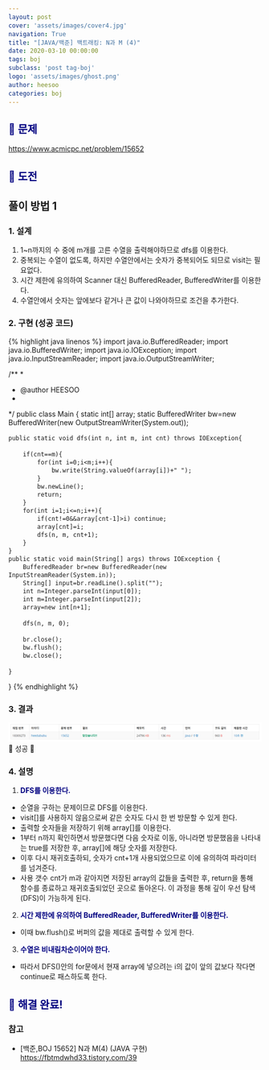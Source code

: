 ```yaml
---
layout: post
cover: 'assets/images/cover4.jpg'
navigation: True
title: "[JAVA/백준] 백트래킹: N과 M (4)"
date: 2020-03-10 00:00:00
tags: boj
subclass: 'post tag-boj'
logo: 'assets/images/ghost.png'
author: heesoo
categories: boj
---
```

## <span style="color:navy">👀 문제</span>
<https://www.acmicpc.net/problem/15652>

## <span style="color:navy">👊 도전</span>

## 풀이 방법 1

### 1. 설계
1. 1~n까지의 수 중에 m개를 고른 수열을 출력해야하므로 dfs를 이용한다.
2. 중복되는 수열이 없도록, 하지만 수열안에서는 숫자가 중복되어도 되므로 visit는 필요없다.
3. 시간 제한에 유의하여 Scanner 대신 BufferedReader, BufferedWriter를 이용한다.
4. 수열안에서 숫자는 앞에보다 같거나 큰 값이 나와야하므로 조건을 추가한다.

### 2. 구현 (성공 코드)
{% highlight java linenos %}
import java.io.BufferedReader;
import java.io.BufferedWriter;
import java.io.IOException;
import java.io.InputStreamReader;
import java.io.OutputStreamWriter;

/**
 * 
 * @author HEESOO
 *
 */
public class Main {
	static int[] array;
	static BufferedWriter bw=new BufferedWriter(new OutputStreamWriter(System.out));
	
	public static void dfs(int n, int m, int cnt) throws IOException{
		
		if(cnt==m){
			for(int i=0;i<m;i++){
				bw.write(String.valueOf(array[i])+" ");
			}
			bw.newLine();
			return;
		}
		for(int i=1;i<=n;i++){
			if(cnt!=0&&array[cnt-1]>i) continue;
			array[cnt]=i;
			dfs(n, m, cnt+1);
		}
	}
	public static void main(String[] args) throws IOException {
		BufferedReader br=new BufferedReader(new InputStreamReader(System.in));
		String[] input=br.readLine().split("");
		int n=Integer.parseInt(input[0]);
		int m=Integer.parseInt(input[2]);
		array=new int[n+1];
		
		dfs(n, m, 0);
		
		br.close();
		bw.flush();
		bw.close();
		
	}
}
 {% endhighlight %}

### 3. 결과
![실행결과](./assets/images/200310_4.PNG)
🤟 성공 🤟

### 4. 설명
1. **<span style="color:navy">DFS를 이용한다.</span>**
- 순열을 구하는 문제이므로 DFS를 이용한다.
- visit[]를 사용하지 않음으로써 같은 숫자도 다시 한 번 방문할 수 있게 한다.
- 출력할 숫자들을 저장하기 위해 array[]를 이용한다.
- 1부터 n까지 확인하면서 방문했다면 다음 숫자로 이동, 아니라면 방문했음을 나타내는 true를 저장한 후, array[]에 해당 숫자를 저장한다. 
- 이후 다시 재귀호출하되, 숫자가 cnt+1개 사용되었으므로 이에 유의하여 파라미터를 넘겨준다.
- 사용 갯수 cnt가 m과 같아지면 저장된 array의 값들을 출력한 후, return을 통해 함수를 종료하고 재귀호출되었던 곳으로 돌아온다. 이 과정을 통해 깊이 우선 탐색(DFS)이 가능하게 된다.

2. **<span style="color:navy">시간 제한에 유의하여 BufferedReader, BufferedWriter를 이용한다.</span>**
- 이때 bw.flush()로 버퍼의 값을 제대로 출력할 수 있게 한다.

3. **<span style="color:navy">수열은 비내림차순이어야 한다.</span>**
- 따라서 DFS()안의 for문에서 현재 array에 넣으려는 i의 값이 앞의 값보다 작다면 continue로 패스하도록 한다.

## <span style="color:navy">👏 해결 완료!</span>

### 참고
- [백준,BOJ 15652] N과 M(4) (JAVA 구현) <https://fbtmdwhd33.tistory.com/39>